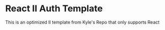 # React II Auth Template

This is an optimized II template from Kyle's Repo that only supports React
